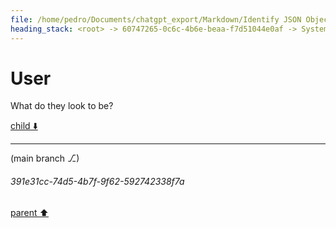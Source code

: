 ```yaml
---
file: /home/pedro/Documents/chatgpt_export/Markdown/Identify JSON Object Keys.md
heading_stack: <root> -> 60747265-0c6c-4b6e-beaa-f7d51044e0af -> System -> 63001cc6-1d28-4fbb-a549-efc65281f584 -> System -> aaa2e9e0-e9cb-4e2c-b570-b8aa9620d0d8 -> User -> 5e02f37b-fdaa-439a-b691-0a59c0854770 -> Assistant -> 1d6a55c7-f0df-4843-8981-4d2196502c42 -> Tool -> 29b7f640-7376-4ffd-bdae-0c2b274d73ce -> Assistant -> aaa2ffe4-a38f-4be8-bb1b-f0d4b30e5af6 -> User -> 692d1737-ce81-4e0c-9b27-a1a2c67a7d21 -> Assistant -> 6a620821-ccbb-4778-b3d0-07eeb899a45c -> Tool -> b306ed66-ebf9-45d4-9e12-c1cdbe1c54f7 -> Assistant -> aaa25d12-8050-46fd-8724-b92ac6cc490d -> User -> 4a5bea9c-fdc2-49d2-899b-a7e98d2b903f -> Assistant -> 56593acc-7a9b-4a0e-94c0-43a09e075d29 -> Tool -> eb25eb85-a95a-4ff3-a25d-988c91e5822a -> Assistant -> aaa2da8a-fdad-4b02-a5aa-f2c1c247738f -> User -> c7096f9b-051c-4659-9371-153751735216 -> Assistant -> aaa2f7ba-2233-4b33-ab80-f9be3827fa86 -> User
---
```

# User

What do they look to be?

[child ⬇️](#391e31cc-74d5-4b7f-9f62-592742338f7a)

---

(main branch ⎇)
###### 391e31cc-74d5-4b7f-9f62-592742338f7a
[parent ⬆️](#aaa2f7ba-2233-4b33-ab80-f9be3827fa86)
